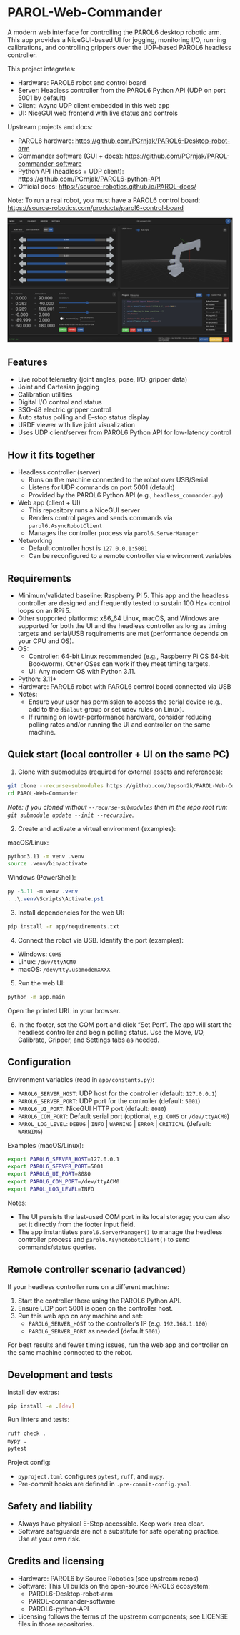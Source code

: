 # PAROL-Web-Commander

A modern web interface for controlling the PAROL6 desktop robotic arm. This app provides a NiceGUI-based UI for jogging, monitoring I/O, running calibrations, and controlling grippers over the UDP-based PAROL6 headless controller.

This project integrates:
- Hardware: PAROL6 robot and control board
- Server: Headless controller from the PAROL6 Python API (UDP on port 5001 by default)
- Client: Async UDP client embedded in this web app
- UI: NiceGUI web frontend with live status and controls

Upstream projects and docs:
- PAROL6 hardware: https://github.com/PCrnjak/PAROL6-Desktop-robot-arm
- Commander software (GUI + docs): https://github.com/PCrnjak/PAROL-commander-software
- Python API (headless + UDP client): https://github.com/PCrnjak/PAROL6-python-API
- Official docs: https://source-robotics.github.io/PAROL-docs/

Note: To run a real robot, you must have a PAROL6 control board: https://source-robotics.com/products/parol6-control-board

![PAROL Web Commander Interface](images/readme_screenshot.png)

## Features

- Live robot telemetry (joint angles, pose, I/O, gripper data)
- Joint and Cartesian jogging
- Calibration utilities
- Digital I/O control and status
- SSG-48 electric gripper control
- Auto status polling and E-stop status display
- URDF viewer with live joint visualization
- Uses UDP client/server from PAROL6 Python API for low-latency control

## How it fits together

- Headless controller (server)
  - Runs on the machine connected to the robot over USB/Serial
  - Listens for UDP commands on port 5001 (default)
  - Provided by the PAROL6 Python API (e.g., `headless_commander.py`)
- Web app (client + UI)
  - This repository runs a NiceGUI server
  - Renders control pages and sends commands via `parol6.AsyncRobotClient`
  - Manages the controller process via `parol6.ServerManager`
- Networking
  - Default controller host is `127.0.0.1:5001`
  - Can be reconfigured to a remote controller via environment variables

## Requirements

- Minimum/validated baseline: Raspberry Pi 5. This app and the headless controller are designed and frequently tested to sustain 100 Hz+ control loops on an RPi 5.
- Other supported platforms: x86_64 Linux, macOS, and Windows are supported for both the UI and the headless controller as long as timing targets and serial/USB requirements are met (performance depends on your CPU and OS).
- OS:
  - Controller: 64-bit Linux recommended (e.g., Raspberry Pi OS 64-bit Bookworm). Other OSes can work if they meet timing targets.
  - UI: Any modern OS with Python 3.11.
- Python: 3.11+
- Hardware: PAROL6 robot with PAROL6 control board connected via USB
- Notes:
  - Ensure your user has permission to access the serial device (e.g., add to the `dialout` group or set udev rules on Linux).
  - If running on lower-performance hardware, consider reducing polling rates and/or running the UI and controller on the same machine.

## Quick start (local controller + UI on the same PC)

1) Clone with submodules (required for external assets and references):
```bash
git clone --recurse-submodules https://github.com/Jepson2k/PAROL-Web-Commander.git
cd PAROL-Web-Commander
```
*Note: if you cloned without `--recurse-submodules` then in the repo root run: `git submodule update --init --recursive`.*

2) Create and activate a virtual environment (examples):

macOS/Linux:
```bash
python3.11 -m venv .venv
source .venv/bin/activate
```

Windows (PowerShell):
```powershell
py -3.11 -m venv .venv
. .\.venv\Scripts\Activate.ps1
```

3) Install dependencies for the web UI:
```bash
pip install -r app/requirements.txt
```

4) Connect the robot via USB. Identify the port (examples):
- Windows: `COM5`
- Linux: `/dev/ttyACM0`
- macOS: `/dev/tty.usbmodemXXXX`

5) Run the web UI:
```bash
python -m app.main
```
Open the printed URL in your browser.

6) In the footer, set the COM port and click “Set Port”. The app will start the headless controller and begin polling status. Use the Move, I/O, Calibrate, Gripper, and Settings tabs as needed.

## Configuration

Environment variables (read in `app/constants.py`):

- `PAROL6_SERVER_HOST`: UDP host for the controller (default: `127.0.0.1`)
- `PAROL6_SERVER_PORT`: UDP port for the controller (default: `5001`)
- `PAROL6_UI_PORT`: NiceGUI HTTP port (default: `8080`)
- `PAROL6_COM_PORT`: Default serial port (optional, e.g. `COM5` or `/dev/ttyACM0`)
- `PAROL_LOG_LEVEL`: `DEBUG` | `INFO` | `WARNING` | `ERROR` | `CRITICAL` (default: `WARNING`)

Examples (macOS/Linux):
```bash
export PAROL6_SERVER_HOST=127.0.0.1
export PAROL6_SERVER_PORT=5001
export PAROL6_UI_PORT=8080
export PAROL6_COM_PORT=/dev/ttyACM0
export PAROL_LOG_LEVEL=INFO
```

Notes:
- The UI persists the last-used COM port in its local storage; you can also set it directly from the footer input field.
- The app instantiates `parol6.ServerManager()` to manage the headless controller process and `parol6.AsyncRobotClient()` to send commands/status queries.

## Remote controller scenario (advanced)

If your headless controller runs on a different machine:

1. Start the controller there using the PAROL6 Python API.
2. Ensure UDP port 5001 is open on the controller host.
3. Run this web app on any machine and set:
   - `PAROL6_SERVER_HOST` to the controller’s IP (e.g. `192.168.1.100`)
   - `PAROL6_SERVER_PORT` as needed (default `5001`)

For best results and fewer timing issues, run the web app and controller on the same machine connected to the robot.

## Development and tests

Install dev extras:
```bash
pip install -e .[dev]
```

Run linters and tests:
```bash
ruff check .
mypy .
pytest
```

Project config:
- `pyproject.toml` configures `pytest`, `ruff`, and `mypy`.
- Pre-commit hooks are defined in `.pre-commit-config.yaml`.

## Safety and liability

- Always have physical E-Stop accessible. Keep work area clear.
- Software safeguards are not a substitute for safe operating practice. Use at your own risk.

## Credits and licensing

- Hardware: PAROL6 by Source Robotics (see upstream repos)
- Software: This UI builds on the open-source PAROL6 ecosystem:
  - PAROL6-Desktop-robot-arm
  - PAROL-commander-software
  - PAROL6-python-API
- Licensing follows the terms of the upstream components; see LICENSE files in those repositories.
